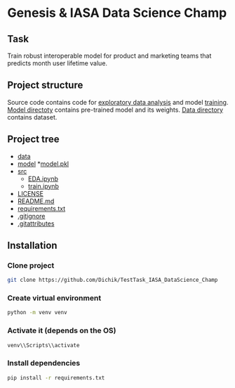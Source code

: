 # Genesis & IASA Data Science Champ

## Task
Train robust interoperable model for product and marketing teams that predicts month user lifetime value.

## Project structure
Source code contains code for [exploratory data analysis](./src//EDA.ipynb) and
model [training](./src/train.ipynb).
[Model directoty](./model/) contains pre-trained model and its weights.
[Data directory](./data/) contains dataset.

## Project tree

 * [data](./data)
 * [model](./model)
    *[model.pkl](./model/model.pkl)
 * [src](./src)
     * [EDA.ipynb](./src/EDA.ipynb)  
     * [train.ipynb](./src/train.ipynb)
 * [LICENSE](./LICENSE)
 * [README.md](./README.md)
 * [requirements.txt](./requirements.txt)
 * [.gitignore](./.gitignore)
 * [.gitattributes](./.gitattributes)

## Installation

### Clone project
```bash
git clone https://github.com/Dichik/TestTask_IASA_DataScience_Champ
```

### Create virtual environment
```bash
python -m venv venv
```

### Activate it (depends on the OS)
```bash
venv\\Scripts\\activate
```

### Install dependencies
```bash
pip install -r requirements.txt
```
